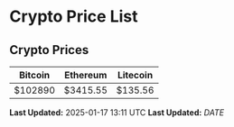 # Crypto Price List

## Crypto Prices
| Bitcoin | Ethereum | Litecoin |
| ------- | -------- | -------- |
| $102890 | $3415.55 | $135.56 |
**Last Updated:** 2025-01-17 13:11 UTC
**Last Updated:** $DATE$
